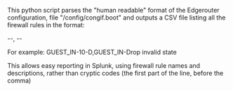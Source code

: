This python script parses the "human readable" format of the Edgerouter configuration,
file "/config/congif.boot" and outputs a CSV file listing all the firewall rules in the format:

<rulesetname>-<interface>-<action>, <rulesetname>-<interface>-<description>

For example:
GUEST_IN-10-D,GUEST_IN-Drop invalid state

This allows easy reporting in Splunk, using firewall rule names and descriptions, rather than cryptic codes (the first part of the line, before the comma)